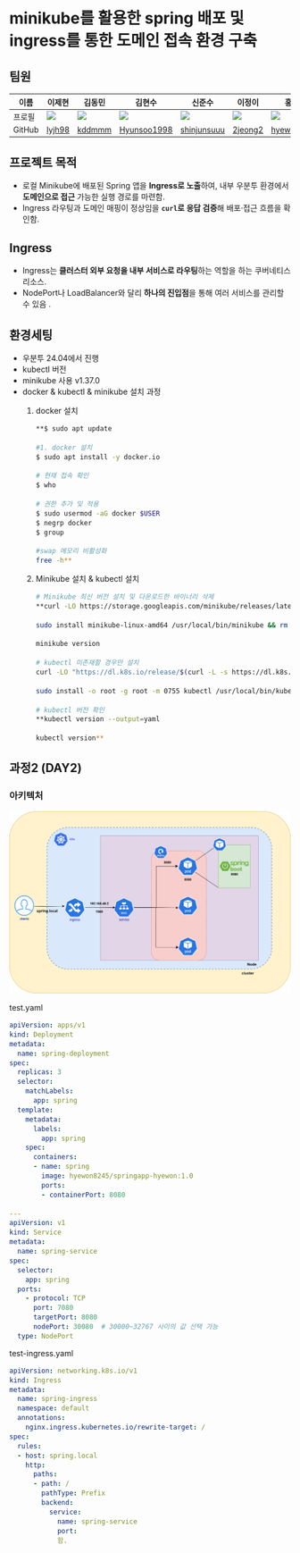 # minikube를 활용한 spring 배포 및 ingress를 통한 도메인 접속 환경 구축

## 팀원

| 이름 | 이제현 | 김동민 | 김현수 | 신준수 | 이정이 | 홍혜원 |
| --- | --- | --- | --- | --- | --- | --- |
| 프로필 | <img src="https://github.com/lyjh98.png" width="80"> | <img src="https://github.com/kddmmm.png" width="80"> | <img src="https://github.com/Hyunsoo1998.png" width="80"> | <img src="https://github.com/shinjunsuuu.png" width="80"> | <img src="https://github.com/2jeong2.png" width="80"> | <img src="https://github.com/hyewon8245.png" width="80"> |
| GitHub | [lyjh98](https://github.com/lyjh98) | [kddmmm](https://github.com/kddmmm) | [Hyunsoo1998](https://github.com/Hyunsoo1998) | [shinjunsuuu](https://github.com/shinjunsuuu) | [2jeong2](https://github.com/2jeong2) | [hyewon8245](https://github.com/hyewon8245) |

## 프로젝트 목적

- 로컬 Minikube에 배포된 Spring 앱을 **Ingress로 노출**하여, 내부 우분투 환경에서 **도메인으로 접근** 가능한 실행 경로를 마련함.
- Ingress 라우팅과 도메인 매핑이 정상임을 **`curl`로 응답 검증**해 배포·접근 흐름을 확인함.


## Ingress

- Ingress는 **클러스터 외부 요청을 내부 서비스로 라우팅**하는 역할을 하는 쿠버네티스 리소스.
- NodePort나 LoadBalancer와 달리 **하나의 진입점**을 통해 여러 서비스를 관리할 수 있음 .

## 환경세팅

- 우분투 24.04에서 진행
- kubectl 버전
- minikube 사용 v1.37.0
- docker & kubectl & minikube 설치 과정
    1. docker 설치
        
        ```bash
        **$ sudo apt update
        
        #1. docker 설치
        $ sudo apt install -y docker.io
        
        # 현재 접속 확인
        $ who
        
        # 권한 추가 및 적용
        $ sudo usermod -aG docker $USER
        $ negrp docker
        $ group
        
        #swap 메모리 비활성화
        free -h**
        ```
        
    2. Minikube 설치 & kubectl 설치
        
        ```bash
        # Minikube 최신 버전 설치 및 다운로드한 바이너리 삭제 
        **curl -LO https://storage.googleapis.com/minikube/releases/latest/minikube-linux-amd64
        
        sudo install minikube-linux-amd64 /usr/local/bin/minikube && rm minikube-linux-amd64
        
        minikube version
        
        # kubectl 미존재할 경우만 설치 
        curl -LO "https://dl.k8s.io/release/$(curl -L -s https://dl.k8s.io/release/stable.txt)/bin/linux/amd64/kubectl"
        
        sudo install -o root -g root -m 0755 kubectl /usr/local/bin/kubectl**
        
        # kubectl 버전 확인 
        **kubectl version --output=yaml
        
        kubectl version**
        
        ```
        

## 과정2 (DAY2)

### 아키텍처

![image.png](app/image.png)

test.yaml

```yaml
apiVersion: apps/v1
kind: Deployment
metadata:
  name: spring-deployment
spec:
  replicas: 3
  selector:
    matchLabels:
      app: spring
  template:
    metadata:
      labels:
        app: spring
    spec:
      containers:
      - name: spring
        image: hyewon8245/springapp-hyewon:1.0
        ports:
        - containerPort: 8080

---
apiVersion: v1
kind: Service
metadata:
  name: spring-service
spec:
  selector:
    app: spring
  ports:
    - protocol: TCP
      port: 7080
      targetPort: 8080
      nodePort: 30080  # 30000~32767 사이의 값 선택 가능
  type: NodePort
```

test-ingress.yaml

```yaml
apiVersion: networking.k8s.io/v1
kind: Ingress
metadata:
  name: spring-ingress
  namespace: default  
  annotations:
    nginx.ingress.kubernetes.io/rewrite-target: /
spec:
  rules:
  - host: spring.local
    http:
      paths:
      - path: /
        pathType: Prefix
        backend:
          service:
            name: spring-service
            port:
            함.
